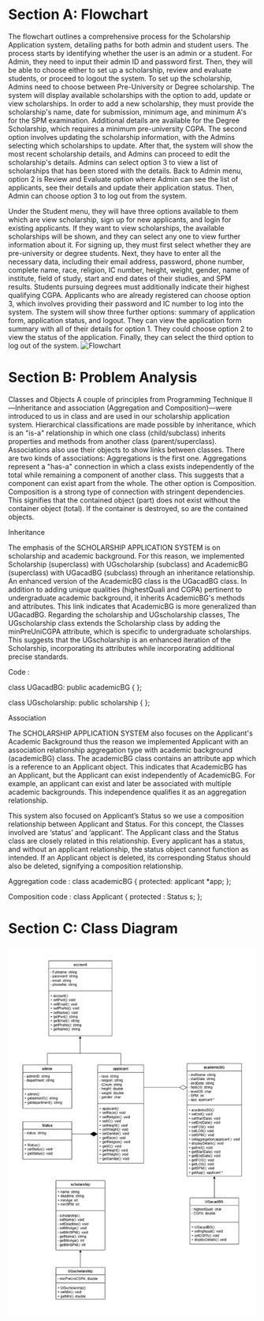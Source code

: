 # Section A: Flowchart
The flowchart outlines a comprehensive process for the Scholarship Application system, detailing paths for both admin and student users. The process starts by identifying whether the user is an admin or a student. For Admin, they need to input their admin ID and password first. Then, they will be able to choose either to set up a scholarship, review and evaluate students, or proceed to logout the system. To set up the scholarship, Admins need to choose between Pre-University or Degree scholarship. The system will display available scholarships with the option to add, update or view scholarships. In order to add a new scholarship, they must provide the scholarship's name, date for submission, minimum age, and minimum A's for the SPM examination. Additional details are available for the Degree Scholarship, which requires a minimum pre-university CGPA. The second option involves updating the scholarship information, with the Admins selecting which scholarships to update. After that, the system will show the most recent scholarship details, and Admins can proceed to edit the scholarship's details. Admins can select option 3 to view a list of scholarships that has been stored with the details. Back to Admin menu, option 2 is Review and Evaluate option where Admin can see the list of applicants, see their details and update their application status. Then, Admin can choose option 3 to log out from the system.

Under the Student menu, they will have three options available to them which are view scholarship, sign up for new applicants, and login for existing applicants. If they want to view scholarships, the available scholarships will be shown, and they can select any one to view further information about it. For signing up, they must first select whether they are pre-university or degree students. Next, they have to enter all the necessary data, including their email address, password, phone number, complete name, race, religion, IC number, height, weight, gender, name of institute, field of study, start and end dates of their studies, and SPM results. Students pursuing degrees must additionally indicate their highest qualifying CGPA. Applicants who are already registered can choose option 3, which involves providing their password and IC number to log into the system. The system will show three further options: summary of application form, application status, and logout. They can view the application form summary with all of their details for option 1. They could choose option 2 to view the status of the application. Finally, they can select the third option to log out of the system.
![Flowchart](https://github.com/jjn7702/SECJ1023-PT2/assets/147961924/635f7317-5ca7-4eca-aa29-2f34240027db)

# Section B: Problem Analysis
Classes and Objects 
A couple of principles from Programming Technique II—Inheritance and association (Aggregation and Composition)—were introduced to us in class and are used in our scholarship application system. Hierarchical classifications are made possible by inheritance, which is an "is-a" relationship in which one class (child/subclass) inherits properties and methods from another class (parent/superclass). Associations also use their objects to show links between classes. There are two kinds of associations: Aggregations is the first one. Aggregations represent a "has-a" connection in which a class exists independently of the total while remaining a component of another class. This suggests that a component can exist apart from the whole. The other option is Composition. Composition is a strong type of connection with stringent dependencies. This signifies that the contained object (part) does not exist without the container object (total). If the container is destroyed, so are the contained objects.

Inheritance

The emphasis of the SCHOLARSHIP APPLICATION SYSTEM is on scholarship and academic background. For this reason, we implemented Scholarship (superclass) with UGscholarship (subclass) and AcademicBG (superclass) with UGacadBG (subclass) through an inheritance relationship. An enhanced version of the AcademicBG class is the UGacadBG class. In addition to adding unique qualities (highestQuali and CGPA) pertinent to undergraduate academic background, it inherits AcademicBG's methods and attributes. This link indicates that AcademicBG is more generalized than UGacadBG. Regarding the scholarship and UGscholarship classes, The UGscholarship class extends the Scholarship class by adding the minPreUniCGPA attribute, which is specific to undergraduate scholarships. This suggests that the UGscholarship is an enhanced iteration of the Scholarship, incorporating its attributes while incorporating additional precise standards.

Code :

class UGacadBG: public academicBG {
};

class UGscholarship: public scholarship {
};


Association

The SCHOLARSHIP APPLICATION SYSTEM also focuses on the Applicant's Academic Background thus the reason we implemented Applicant with an association relationship aggregation type with academic background (academicBG) class. The academicBG class contains an attribute app which is a reference to an Applicant object. This indicates that AcademicBG has an Applicant, but the Applicant can exist independently of AcademicBG. For example, an applicant can exist and later be associated with multiple academic backgrounds. This independence qualifies it as an aggregation relationship.

This system also focused on Applicant’s Status so we use a composition relationship between Applicant and Status. For this concept, the Classes involved are ‘status’ and ‘applicant’. The Applicant class and the Status class are closely related in this relationship. Every applicant has a status, and without an applicant relationship, the status object cannot function as intended. If an Applicant object is deleted, its corresponding Status should also be deleted, signifying a composition relationship.

Aggregation code : 
class academicBG {
protected: 
applicant *app;
};

Composition code : 
class Applicant {
	protected : 
	Status s;
};

# Section C: Class Diagram
![UML Class Diagram](images/UML-Class-Diagram.jpg)
